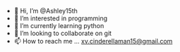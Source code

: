 - 👋 Hi, I’m @Ashley15th
- 👀 I’m interested in programming
- 🌱 I’m currently learning python
- 💞️ I’m looking to collaborate on git
- 📫 How to reach me ... xv.cinderellaman15@gmail.com

<!---
Ashley15th/Ashley15th is a ✨ special ✨ repository because its `README.md` (this file) appears on your GitHub profile.
You can click the Preview link to take a look at your changes.
--->
